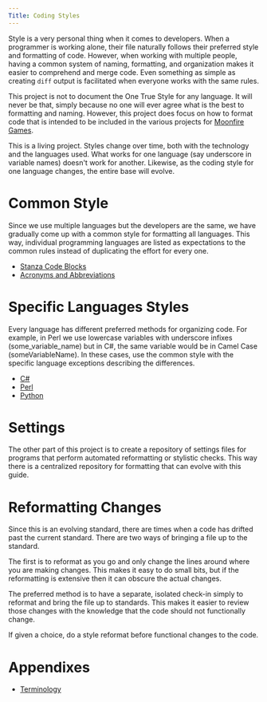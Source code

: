 ```yaml
---
Title: Coding Styles
---
```


Style is a very personal thing when it comes to developers. When a programmer is working alone, their file naturally follows their preferred style and formatting of code. However, when working with multiple people, having a common system of naming, formatting, and organization makes it easier to comprehend and merge code. Even something as simple as creating `diff` output is facilitated when everyone works with the same rules.

This project is not to document the One True Style for any language. It will never be that, simply because no one will ever agree what is the best to formatting and naming. However, this project does focus on how to format code that is intended to be included in the various projects for [Moonfire Games](http://mfgames.com/).

This is a living project. Styles change over time, both with the technology and the languages used. What works for one language (say underscore in variable names) doesn't work for another. Likewise, as the coding style for one language changes, the entire base will evolve.

# Common Style

Since we use multiple languages but the developers are the same, we have gradually come up with a common style for formatting all languages. This way, individual programming languages are listed as expectations to the common rules instead of duplicating the effort for every one.

* [Stanza Code Blocks](stanzas)
* [Acronyms and Abbreviations](acronyms)

# Specific Languages Styles

Every language has different preferred methods for organizing code. For example, in Perl we use lowercase variables with underscore infixes (some_variable_name) but in C#, the same variable would be in Camel Case (someVariableName). In these cases, use the common style with the specific language exceptions describing the differences.

* [C#](csharp)
* [Perl](perl)
* [Python](python)

# Settings

The other part of this project is to create a repository of settings files for programs that perform automated reformatting or stylistic checks. This way there is a centralized repository for formatting that can evolve with this guide.

# Reformatting Changes

Since this is an evolving standard, there are times when a code has drifted past the current standard. There are two ways of bringing a file up to the standard.

The first is to reformat as you go and only change the lines around where you are making changes. This makes it easy to do small bits, but if the reformatting is extensive then it can obscure the actual changes.

The preferred method is to have a separate, isolated check-in simply to reformat and bring the file up to standards. This makes it easier to review those changes with the knowledge that the code should not functionally change.

If given a choice, do a style reformat before functional changes to the code.

# Appendixes

* [Terminology](terminology)